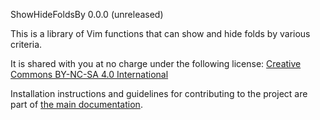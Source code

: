 ShowHideFoldsBy 0.0.0 (unreleased)

This is a library of Vim functions that can show and hide folds by various criteria.

It is shared with you at no charge under the following license:
[Creative Commons BY-NC-SA 4.0 International](https://creativecommons.org/licenses/by-nc-sa/4.0/)

Installation instructions and guidelines for contributing to the project are part of
[the main documentation](./blob/master/doc/showhidefoldsby.txt).
